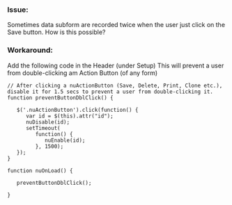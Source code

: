 ### Issue: 

Sometimes data subform are recorded twice when the user just click on the Save button. How is this possible? 

### Workaround: 

Add the following code in the Header (under Setup) This will prevent a user from double-clicking am Action Button (of any form)

```
// After clicking a nuActionButton (Save, Delete, Print, Clone etc.), disable it for 1.5 secs to prevent a user from double-clicking it.
function preventButtonDblClick() {

   $('.nuActionButton').click(function() {   
      var id = $(this).attr("id");   
      nuDisable(id);
      setTimeout(
         function() {
            nuEnable(id);
         }, 1500);
   });
}

function nuOnLoad() {

   preventButtonDblClick();
   
}
```
